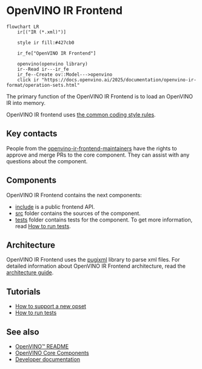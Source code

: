 # OpenVINO IR Frontend

```mermaid
flowchart LR
    ir[("IR (*.xml)")]

    style ir fill:#427cb0

    ir_fe["OpenVINO IR Frontend"]

    openvino(openvino library)
    ir--Read ir---ir_fe
    ir_fe--Create ov::Model--->openvino
    click ir "https://docs.openvino.ai/2025/documentation/openvino-ir-format/operation-sets.html"
```

The primary function of the OpenVINO IR Frontend is to load an OpenVINO IR into memory.

OpenVINO IR frontend uses [the common coding style rules](../../../docs/dev/coding_style.md).

## Key contacts

People from the [openvino-ir-frontend-maintainers](https://github.com/orgs/openvinotoolkit/teams/openvino-ir-frontend-maintainers) have the rights to approve and merge PRs to the core component. They can assist with any questions about the component.

## Components

OpenVINO IR Frontend contains the next components:

* [include](./include) is a public frontend API.
* [src](./src/) folder contains the sources of the component.
* [tests](./tests/) folder contains tests for the component. To get more information, read [How to run tests](./docs/tests.md).

## Architecture

OpenVINO IR Frontend uses the [pugixml](https://github.com/zeux/pugixml/blob/master/README.md) library to parse xml files.
For detailed information about OpenVINO IR Frontend architecture, read the [architecture guide](./docs/architecture.md).

## Tutorials

 * [How to support a new opset](./docs/support_new_opset.md)
 * [How to run tests](./docs/tests.md)


## See also
 * [OpenVINO™ README](../../../README.md)
 * [OpenVINO Core Components](../../README.md)
 * [Developer documentation](../../../docs/dev/index.md)
